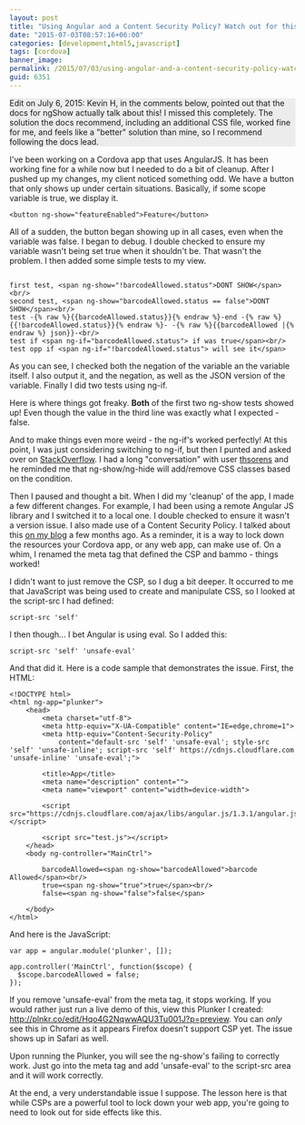 ```yaml
---
layout: post
title: "Using Angular and a Content Security Policy? Watch out for this..."
date: "2015-07-03T08:57:16+06:00"
categories: [development,html5,javascript]
tags: [cordova]
banner_image: 
permalink: /2015/07/03/using-angular-and-a-content-security-policy-watch-out-for-this
guid: 6351
---
```


<div style="background-color:#ececec">Edit on July 6, 2015: Kevin H, in the comments below, pointed out that the docs for ngShow actually talk about this! I missed this completely. The solution the docs recommend, including an additional CSS file, worked fine for me, and feels like a "better" solution than mine, so I recommend following the docs lead.</div>

I've been working on a Cordova app that uses AngularJS. It has been working fine for a while now but I needed to do a bit of cleanup. After I pushed up my changes, my client noticed something odd. We have a button that only shows up under certain situations. Basically, if some scope variable is true, we display it.

<!--more-->

<pre><code class="language-markup">&lt;button ng-show="featureEnabled"&gt;Feature&lt;/button&gt;</code></pre>

All of a sudden, the button began showing up in all cases, even when the variable was false. I began to debug. I double checked to ensure my variable wasn't being set true when it shouldn't be. That wasn't the problem. I then added some simple tests to my view. 

<pre><code class="language-markup">
first test, &lt;span ng-show=&quot;!barcodeAllowed.status&quot;&gt;DONT SHOW&lt;/span&gt;&lt;br/&gt;
second test, &lt;span ng-show=&quot;barcodeAllowed.status == false&quot;&gt;DONT SHOW&lt;/span&gt;&lt;br/&gt;
test -{% raw %}{{barcodeAllowed.status}}{% endraw %}-end -{% raw %}{{!barcodeAllowed.status}}{% endraw %}- -{% raw %}{{barcodeAllowed |{% endraw %} json}}-&lt;br/&gt;
test if &lt;span ng-if=&quot;barcodeAllowed.status&quot;&gt; if was true&lt;/span&gt;&lt;br/&gt;
test opp if &lt;span ng-if=&quot;!barcodeAllowed.status&quot;&gt; will see it&lt;/span&gt;
</code></pre>

As you can see, I checked both the negation of the variable an the variable itself. I also output it, and the negation, as well as the JSON version of the variable. Finally I did two tests using ng-if.

Here is where things got freaky. <strong>Both</strong> of the first two ng-show tests showed up! Even though the value in the third line was exactly what I expected - false. 

And to make things even more weird - the ng-if's worked perfectly! At this point, I was just considering switching to ng-if, but then I punted and asked over on <a href="http://stackoverflow.com/questions/31194526/odd-issue-with-ng-show-always-evaluating-to-true/">StackOverflow</a>. I had a long "conversation" with user <a href="http://stackoverflow.com/users/3530970/thsorens">thsorens</a> and he reminded me that ng-show/ng-hide will add/remove CSS classes based on the condition.

Then I paused and thought a bit. When I did my 'cleanup' of the app, I made a few different changes. For example, I had been using a remote Angular JS library and I switched it to a local one. I double checked to ensure it wasn't a version issue. I also made use of a Content Security Policy. I talked about this <a href="http://www.raymondcamden.com/2015/05/25/important-information-about-cordova-5">on my blog</a> a few months ago. As a reminder, it is a way to lock down the resources your Cordova app, or any web app, can make use of. On a whim, I renamed the meta tag that defined the CSP and bammo - things worked!

I didn't want to just remove the CSP, so I dug a bit deeper. It occurred to me that JavaScript was being used to create and manipulate CSS, so I looked at the script-src I had defined:

<code>script-src 'self'</code>

I then though... I bet Angular is using eval. So I added this:

<code>script-src 'self' 'unsafe-eval'</code>

And that did it. Here is a code sample that demonstrates the issue. First, the HTML:

<pre><code class="language-markup">&lt;!DOCTYPE html&gt;
&lt;html ng-app=&quot;plunker&quot;&gt;
	&lt;head&gt;
		&lt;meta charset=&quot;utf-8&quot;&gt;
		&lt;meta http-equiv=&quot;X-UA-Compatible&quot; content=&quot;IE=edge,chrome=1&quot;&gt;
        &lt;meta http-equiv=&quot;Content-Security-Policy&quot; 
			content=&quot;default-src 'self' 'unsafe-eval'; style-src 'self' 'unsafe-inline'; script-src 'self' https://cdnjs.cloudflare.com 'unsafe-inline' 'unsafe-eval';&quot;&gt;

		&lt;title&gt;App&lt;/title&gt;
		&lt;meta name=&quot;description&quot; content=&quot;&quot;&gt;
		&lt;meta name=&quot;viewport&quot; content=&quot;width=device-width&quot;&gt;

		&lt;script src=&quot;https://cdnjs.cloudflare.com/ajax/libs/angular.js/1.3.1/angular.js&quot;&gt;&lt;/script&gt;

		&lt;script src=&quot;test.js&quot;&gt;&lt;/script&gt;
	&lt;/head&gt;
	&lt;body ng-controller=&quot;MainCtrl&quot;&gt;

	    barcodeAllowed=&lt;span ng-show=&quot;barcodeAllowed&quot;&gt;barcode Allowed&lt;/span&gt;&lt;br/&gt;
	    true=&lt;span ng-show=&quot;true&quot;&gt;true&lt;/span&gt;&lt;br/&gt;
	    false=&lt;span ng-show=&quot;false&quot;&gt;false&lt;/span&gt;

	&lt;/body&gt;
&lt;/html&gt;</code></pre>

And here is the JavaScript:

<pre><code class="language-javascript">var app = angular.module('plunker', []);

app.controller('MainCtrl', function($scope) {
  $scope.barcodeAllowed = false;
});</code></pre>

If you remove 'unsafe-eval' from the meta tag, it stops working. If you would rather just run a live demo of this, view this Plunker I created: <a href="http://plnkr.co/edit/Hqo4G2NqwwAQU3Tu001J?p=preview">http://plnkr.co/edit/Hqo4G2NqwwAQU3Tu001J?p=preview</a>. You can <i>only</i> see this in Chrome as it appears Firefox doesn't support CSP yet. The issue shows up in Safari as well. 

Upon running the Plunker, you will see the ng-show's failing to correctly work. Just go into the meta tag and add 'unsafe-eval' to the script-src area and it will work correctly.

At the end, a very understandable issue I suppose. The lesson here is that while CSPs are a powerful tool to lock down your web app, you're going to need to look out for side effects like this.